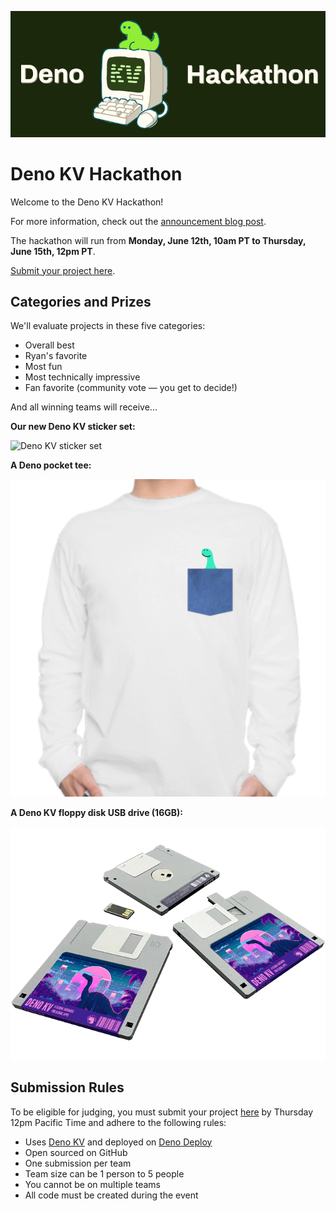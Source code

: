 ![Deno Hackathon](https://github.com/denoland/deno-kv-hackathon/blob/main/static/cover.png)

# Deno KV Hackathon

Welcome to the Deno KV Hackathon!

For more information, check out the
[announcement blog post](https://deno.com/blog/deno-kv-hackathon).

The hackathon will run from **Monday, June 12th, 10am PT to Thursday, June 15th,
12pm PT**.

[Submit your project here](https://github.com/denoland/deno-kv-hackathon/issues/new?assignees=&labels=&projects=&template=project-submission.md&title=%5BProject+or+Team+Name%5D).

## Categories and Prizes

We'll evaluate projects in these five categories:

- Overall best
- Ryan's favorite
- Most fun
- Most technically impressive
- Fan favorite (community vote — you get to decide!)

And all winning teams will receive...

**Our new Deno KV sticker set:**

![Deno KV sticker set](https://github.com/denoland/deno-kv-hackathon/blob/main/static/prize-deno-kv-sticker-set.png)

**A Deno pocket tee:**

![A Deno pocket tee](https://github.com/denoland/deno-kv-hackathon/blob/main/static/prize-deno-pocket-tee.png)

**A Deno KV floppy disk USB drive (16GB):**

![A Deno KV floppy disk](https://github.com/denoland/deno-kv-hackathon/blob/main/static/prize-deno-kv-floppy-disk.png)

## Submission Rules

To be eligible for judging, you must submit your project
[here](https://github.com/denoland/deno-kv-hackathon/issues/new?assignees=&labels=&projects=&template=project-submission.md&title=%5BProject+or+Team+Name%5D)
by Thursday 12pm Pacific Time and adhere to the following rules:

- Uses [Deno KV](https://deno.com/manual/runtime/kv) and deployed on [Deno Deploy](https://deno.com/deploy)
- Open sourced on GitHub
- One submission per team
- Team size can be 1 person to 5 people
- You cannot be on multiple teams
- All code must be created during the event

